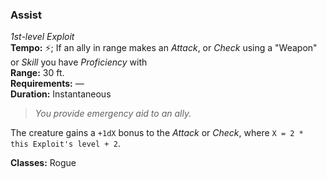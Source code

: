 ### Assist
*1st-level Exploit*  
**Tempo:** ⚡; If an ally in range makes an *Attack*, or *Check* using a "Weapon" or *Skill* you have *Proficiency* with  
**Range:** 30 ft.  
**Requirements:** —  
**Duration:** Instantaneous

> *You provide emergency aid to an ally.*

The creature gains a `+1dX` bonus to the *Attack* or *Check*, where `X = 2 * this Exploit's level + 2`.

**Classes:** Rogue
